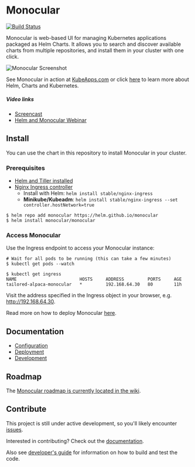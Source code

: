 # Monocular
[![Build
Status](https://travis-ci.org/helm/monocular.svg?branch=master)](https://travis-ci.org/helm/monocular)

Monocular is web-based UI for managing Kubernetes applications packaged as Helm
Charts. It allows you to search and discover available charts from multiple
repositories, and install them in your cluster with one click.

![Monocular Screenshot](docs/MonocularScreenshot.gif)

See Monocular in action at [KubeApps.com](https://kubeapps.com) or click [here](docs/about.md) to learn more about Helm, Charts and Kubernetes.

##### Video links
- [Screencast](https://www.youtube.com/watch?v=YoEbvDrI5ng)
- [Helm and Monocular Webinar](https://www.youtube.com/watch?v=u8kDkHgRbWQ)

## Install

You can use the chart in this repository to install Monocular in your cluster.

### Prerequisites
- [Helm and Tiller installed](https://github.com/kubernetes/helm/blob/master/docs/quickstart.md)
- [Nginx Ingress controller](https://kubeapps.com/charts/stable/nginx-ingress)
  - Install with Helm: `helm install stable/nginx-ingress`
  - **Minikube/Kubeadm**: `helm install stable/nginx-ingress --set controller.hostNetwork=true`


```console
$ helm repo add monocular https://helm.github.io/monocular
$ helm install monocular/monocular
```

### Access Monocular 

Use the Ingress endpoint to access your Monocular instance:

```console
# Wait for all pods to be running (this can take a few minutes)
$ kubectl get pods --watch

$ kubectl get ingress
NAME                        HOSTS     ADDRESS         PORTS     AGE
tailored-alpaca-monocular   *         192.168.64.30   80        11h
```

Visit the address specified in the Ingress object in your browser, e.g. http://192.168.64.30.

Read more on how to deploy Monocular [here](deployment/monocular/README.md).

## Documentation

- [Configuration](deployment/monocular/README.md#configuration)
- [Deployment](deployment/monocular/README.md)
- [Development](docs/development.md)

## Roadmap

The [Monocular roadmap is currently located in the wiki](https://github.com/helm/monocular/wiki/Roadmap).

## Contribute

This project is still under active development, so you'll likely encounter
[issues](https://github.com/helm/monocular/issues).

Interested in contributing? Check out the [documentation](CONTRIBUTING.md).

Also see [developer's guide](docs/development.md) for information on how to
build and test the code.
